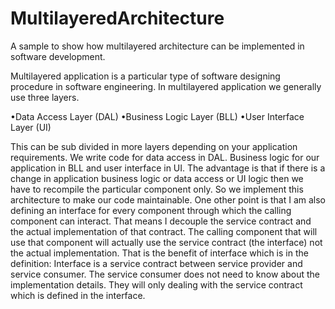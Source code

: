MultilayeredArchitecture
========================

A sample to show how multilayered architecture can be implemented in software development.

Multilayered application is a particular type of software designing procedure in software engineering. 
In multilayered application we generally use three layers.
 

•Data Access Layer (DAL) 
•Business Logic Layer (BLL) 
•User Interface Layer (UI) 


This can be sub divided in more layers depending on your application requirements. We write code for data access 
in DAL. Business logic for our application in BLL and user interface in UI. The advantage is that if there is a 
change in application business logic or data access or UI logic then we have to recompile the particular component 
only. So we implement this architecture to make our code maintainable. One other point is that I am also defining 
an interface for every component through which the calling component can interact. That means I decouple the 
service contract and the actual implementation of that contract. The calling component that will use that component 
will actually use the service contract (the interface) not the actual implementation. That is the benefit of 
interface which is in the definition: Interface is a service contract between service provider and service consumer. 
The service consumer does not need to know about the implementation details. They will only dealing with the service 
contract which is defined in the interface.
 
